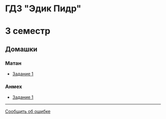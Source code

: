 # ГДЗ "Эдик Пидр"
# 3 семестр
## Домашки 
### Матан
- [Задание 1](./3_sem/matan/matan_1_task_edik_pidr.pdf)
### Анмех
- [Задание 1](./3_sem/anmeh/anmeh_1_task_edik_pidr.pdf)
---
[Сообщить об ошибке](https://github.com/IBIBENDUM/mipt_notes/issues/new?assignees=IBIBENDUM&labels=%D0%9E%D1%88%D0%B8%D0%B1%D0%BA%D0%B0&projects=&template=mistake_report.yml&title=%5B%D0%9F%D1%80%D0%B5%D0%B4%D0%BC%D0%B5%D1%82%5D+%D0%9E%D1%88%D0%B8%D0%B1%D0%BA%D0%B0+%D0%B2+%D0%BD%D0%BE%D0%BC%D0%B5%D1%80%D0%B5+...)
